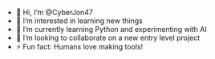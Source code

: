 - 👋 Hi, I’m @CyberJon47
- 👀 I’m interested in learning new things
- 🌱 I’m currently learning Python and experimenting with AI
- 💞️ I’m looking to collaborate on a new entry level project
- ⚡ Fun fact: Humans love making tools!

<!---
CyberJon47/CyberJon47 is a ✨ special ✨ repository because its `README.md` (this file) appears on your GitHub profile.
You can click the Preview link to take a look at your changes.
--->
